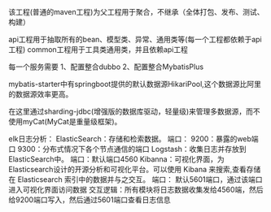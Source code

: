 该工程(普通的maven工程)为父工程用于聚合，不继承（全体打包、发布、测试、构建）

api工程用于抽取所有的bean、模型类、异常、通用类等(每一个工程都依赖于api工程)
common工程用于工具类通用类，并且依赖api工程

每一个服务需要
        1、配置整合dubbo
        2、配置整合MybatisPlus
        
mybatis-starter中有springboot提供的默认数据源HikariPool,这个数据源比阿里的数据源效率更高。

在这里通过sharding-jdbc(增强版的数据库驱动，轻量级)来管理多数据源，而不使用myCat(MyCat是重量级框架)。

elk日志分析：
    ElasticSearch：存储和检索数据。
        端口：     9200：暴露的web端口   9300：分布式情况下各个节点通信的端口
    Logstash：收集日志并存放到ElasticSearch中。
        端口：默认端口4560
    Kibanna：可视化界面，为 Elasticsearch设计的开源分析和可视化平台。可以使用 Kibana 来搜索,查看存储在 Elasticsearch 索引中的数据并与之交互。
        端口： 默认5601端口，通过该端口进入可视化界面访问数据
  交互逻辑：所有模块将日志数据收集发给4560端，然后给9200端口写入，然后通过5601端口查看日志信息